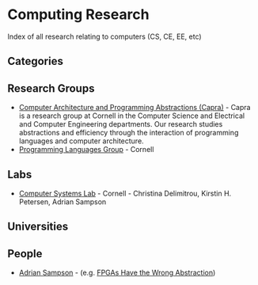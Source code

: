# Computing Research
Index of all research relating to computers (CS, CE, EE, etc)

## Categories

## Research Groups
* [
Computer Architecture and Programming Abstractions (Capra)](https://capra.cs.cornell.edu) - Capra is a research group at Cornell in the Computer Science and Electrical and Computer Engineering departments. Our research studies abstractions and efficiency through the interaction of programming languages and computer architecture.
* [Programming Languages Group](http://pl.cs.cornell.edu) - Cornell 

## Labs
* [Computer Systems Lab](http://www.csl.cornell.edu/) - Cornell - Christina Delimitrou, Kirstin H. Petersen, Adrian Sampson 

## Universities

## People
* [Adrian Sampson](https://www.cs.cornell.edu/~asampson/) - (e.g. [FPGAs Have the Wrong Abstraction](https://www.cs.cornell.edu/~asampson/blog/fpgaabstraction.html))
